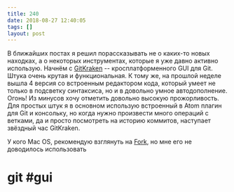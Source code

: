 ```yaml
---
title: 240
date: 2018-08-27 12:40:05
tags: []
layout: post
---
```


В ближайших постах я решил порассказывать не о каких-то новых находках, а о некоторых инструментах, которые я уже давно активно использую. Начнём с [GitKraken](https://www.gitkraken.com/) -- кросплатформенного GUI для Git. Штука очень крутая и функциональная. К тому же, на прошлой неделе вышла 4 версия со встроенным редактором кода, который умеет не только в подсветку синтаксиса, но и в довольно умное автодополнение. Огонь! Из минусов хочу отметить довольно высокую прожорливость. Для простых штук я в основном использую встроенный в Atom плагин для Git и консольку, но когда нужно произвести много операций с ветками, да и просто посмотреть на историю коммитов, наступает звёздный час GitKraken.

У кого Mac OS, рекомендую взглянуть на [Fork](https://git-fork.com/), но мне его не доводилось использовать

# git #gui
